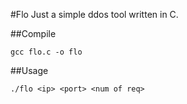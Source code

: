 #Flo
Just a simple ddos tool written in C.

##Compile
```
gcc flo.c -o flo
```

##Usage

```
./flo <ip> <port> <num of req>
```
